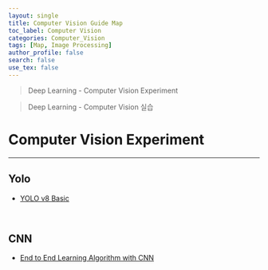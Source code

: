 ```yaml
---
layout: single
title: Computer Vision Guide Map
toc_label: Computer Vision
categories: Computer_Vision
tags: [Map, Image Processing]
author_profile: false
search: false
use_tex: false
---
```


> Deep Learning - Computer Vision Experiment

> Deep Learning - Computer Vision 실습

# Computer Vision Experiment

<hr>

## Yolo

- [YOLO v8 Basic]({{site.url}}/computer_vision/yolo_v8_Basic/)



<br>

## CNN

- [End to End Learning Algorithm with CNN]({{site.url}}/computer_vision/End2End_CNN/)

<br>
